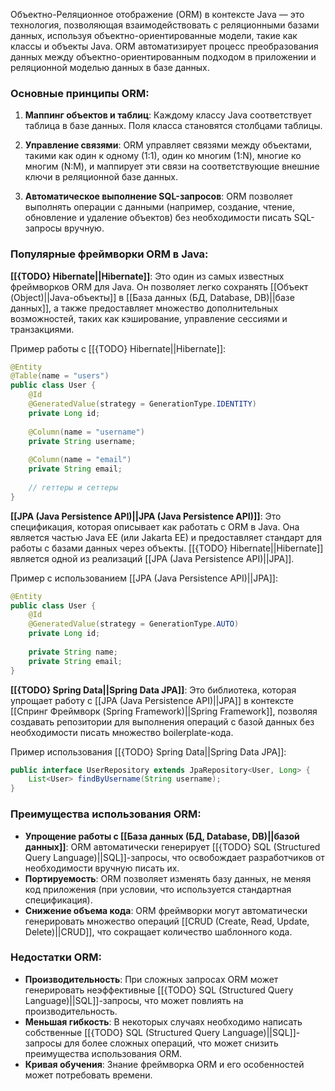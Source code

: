 Объектно-Реляционное отображение (ORM) в контексте Java — это технология, позволяющая взаимодействовать с реляционными базами данных, используя объектно-ориентированные модели, такие как классы и объекты Java. ORM автоматизирует процесс преобразования данных между объектно-ориентированным подходом в приложении и реляционной моделью данных в базе данных.


### Основные принципы ORM:

1. **Маппинг объектов и таблиц**: Каждому классу Java соответствует таблица в базе данных. Поля класса становятся столбцами таблицы.

2. **Управление связями**: ORM управляет связями между объектами, такими как один к одному (1:1), один ко многим (1:N), многие ко многим (N:M), и маппирует эти связи на соответствующие внешние ключи в реляционной базе данных.

3. **Автоматическое выполнение SQL-запросов**: ORM позволяет выполнять операции с данными (например, создание, чтение, обновление и удаление объектов) без необходимости писать SQL-запросы вручную.

  

### Популярные фреймворки ORM в Java:

**[[{TODO} Hibernate||Hibernate]]**: Это один из самых известных фреймворков ORM для Java. Он позволяет легко сохранять [[Объект (Object)||Java-объекты]] в [[База данных (БД, Database, DB)||базе данных]], а также предоставляет множество дополнительных возможностей, таких как кэширование, управление сессиями и транзакциями.

Пример работы с [[{TODO} Hibernate||Hibernate]]:

```java
@Entity
@Table(name = "users")
public class User {
    @Id
    @GeneratedValue(strategy = GenerationType.IDENTITY)
    private Long id;
    
    @Column(name = "username")
    private String username;
    
    @Column(name = "email")
    private String email;
    
    // геттеры и сеттеры
}
```

  

**[[JPA (Java Persistence API)||JPA (Java Persistence API)]]**: Это спецификация, которая описывает как работать с ORM в Java. Она является частью Java EE (или Jakarta EE) и предоставляет стандарт для работы с базами данных через объекты. [[{TODO} Hibernate||Hibernate]] является одной из реализаций [[JPA (Java Persistence API)||JPA]].

Пример с использованием [[JPA (Java Persistence API)||JPA]]:

```java
@Entity
public class User {
    @Id
    @GeneratedValue(strategy = GenerationType.AUTO)
    private Long id;
    
    private String name;
    private String email;
}
```



**[[{TODO} Spring Data||Spring Data JPA]]**: Это библиотека, которая упрощает работу с [[JPA (Java Persistence API)||JPA]] в контексте [[Спринг Фреймворк (Spring Framework)||Spring Framework]], позволяя создавать репозитории для выполнения операций с базой данных без необходимости писать множество boilerplate-кода.

Пример использования [[{TODO} Spring Data||Spring Data JPA]]:

```java
public interface UserRepository extends JpaRepository<User, Long> {
    List<User> findByUsername(String username);
}
```

  

### Преимущества использования ORM:

- **Упрощение работы с [[База данных (БД, Database, DB)||базой данных]]**: ORM автоматически генерирует [[{TODO} SQL (Structured Query Language)||SQL]]-запросы, что освобождает разработчиков от необходимости вручную писать их.
- **Портируемость**: ORM позволяет изменять базу данных, не меняя код приложения (при условии, что используется стандартная спецификация).
- **Снижение объема кода**: ORM фреймворки могут автоматически генерировать множество операций [[CRUD (Create, Read, Update, Delete)||CRUD]], что сокращает количество шаблонного кода.

  

### Недостатки ORM:

- **Производительность**: При сложных запросах ORM может генерировать неэффективные [[{TODO} SQL (Structured Query Language)||SQL]]-запросы, что может повлиять на производительность.
- **Меньшая гибкость**: В некоторых случаях необходимо написать собственные [[{TODO} SQL (Structured Query Language)||SQL]]-запросы для более сложных операций, что может снизить преимущества использования ORM.
- **Кривая обучения**: Знание фреймворка ORM и его особенностей может потребовать времени.